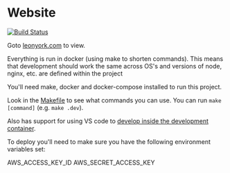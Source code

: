 # Website

[![Build Status](https://travis-ci.com/leonyork/website.svg?branch=master)](https://travis-ci.com/leonyork/website)

Goto [leonyork.com](https://leonyork.com) to view.

Everything is run in docker (using make to shorten commands). This means that development should work the same across OS's and versions of node, nginx, etc. are defined within the project

You'll need make, docker and docker-compose installed to run this project.

Look in the [Makefile](./Makefile) to see what commands you can use. You can run ```make [command]``` (e.g. ```make .dev```).

Also has support for using VS code to [develop inside the development container](https://code.visualstudio.com/docs/remote/containers).

To deploy you'll need to make sure you have the following environment variables set:

AWS_ACCESS_KEY_ID
AWS_SECRET_ACCESS_KEY